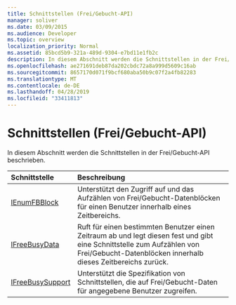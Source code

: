 ```yaml
---
title: Schnittstellen (Frei/Gebucht-API)
manager: soliver
ms.date: 03/09/2015
ms.audience: Developer
ms.topic: overview
localization_priority: Normal
ms.assetid: 85bcd5b9-321a-489d-9304-e7bd11e1fb2c
description: In diesem Abschnitt werden die Schnittstellen in der Frei/Gebucht-API beschrieben.
ms.openlocfilehash: ae271691deb87da202cbdc72a8a999d5609c16ab
ms.sourcegitcommit: 8657170d071f9bcf680aba50b9c07f2a4fb82283
ms.translationtype: MT
ms.contentlocale: de-DE
ms.lasthandoff: 04/28/2019
ms.locfileid: "33411813"
---
```

# <a name="interfaces-freebusy-api"></a>Schnittstellen (Frei/Gebucht-API)

In diesem Abschnitt werden die Schnittstellen in der Frei/Gebucht-API beschrieben.
  
|**Schnittstelle**|**Beschreibung**|
|:-----|:-----|
|[IEnumFBBlock](ienumfbblock.md) <br/> |Unterstützt den Zugriff auf und das Aufzählen von Frei/Gebucht-Datenblöcken für einen Benutzer innerhalb eines Zeitbereichs.  <br/> |
|[IFreeBusyData](ifreebusydata.md) <br/> |Ruft für einen bestimmten Benutzer einen Zeitraum ab und legt diesen fest und gibt eine Schnittstelle zum Aufzählen von Frei/Gebucht-Datenblöcken innerhalb dieses Zeitbereichs zurück.  <br/> |
|[IFreeBusySupport](ifreebusysupport.md) <br/> |Unterstützt die Spezifikation von Schnittstellen, die auf Frei/Gebucht-Daten für angegebene Benutzer zugreifen.  <br/> |
   

